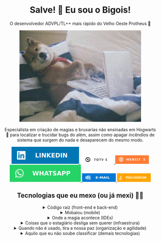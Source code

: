 <h1 align="center">Salve! 🤙 Eu sou o Bigois!</h1>
<div align="center">
    <p title="Sim! É isso mesmo o que você está lendo 😂">
        O desenvolvedor ADVPL/TL++ mais rápido do Velho Oeste Protheus 🤠
    </p>
    <img src="gifs/dog-dev.webp">
    <p>
        Especialista em criação de magias e bruxarias não ensinadas em Hogwarts 🧙 para localizar e trucidar bugs do além, assim como apagar incêndios de sistema que surgem do nada e desaparecem do mesmo modo.
    </p>
</div>
<div align="center">
    <a href="https://linkedin.com/in/bigois" target="_blank">
        <img title="Me adiciona lá nas suas conexões 😉" src="badges\linkedin.svg">
    </a>
    <a href="https://devforum.totvs.com.br/users/1300/guilherme-bigois" target="_blank">
        <img title="Veja minhas respostas e classificação na comunidade TOTVS DevForum 🤓" width="111px" height="28px" src="badges\totvs.svg">
    </a>
    <a href="https://bigois.com" target="_blank">
        <img title="Acesse meu blog para ver minhas postagens 📰" width="111px" height="28px" src="badges\website.svg">
    </a>
    <a href="https://api.whatsapp.com/send?phone=5511954226844" target="_blank">
        <img title="Precisa fazer alguma pergunta pessoal? Me chama no WhatApp! 📳" src="badges\whatsapp.svg">
    </a>
    <a href="mailto:guilhermebigois@outlook.com" target="_blank">
        <img title="Quer contratar meus serviços? Me manda um e-mail aí! 📨" width="111px" height="28px" src="badges/email.svg">
    </a>
    <a href="https://pt.stackoverflow.com/users/78805/guilherme-bigois" target="_blank">
        <img title="Veja minhas respostas e classificação incrível Stack Overflow 🤓" width="111px" height="28px" src="badges\stackoverflow.svg">
    </a>
</div>
<h2 align="center">Tecnologias que eu mexo (ou já mexi) 👨‍💻</h2>
<div align="center">
    <details>
        <summary>Código raíz (front-end e back-end)</summary>
        <img title="ADVPL/TL++" width="40px" height="40px" src="images/code/totvs.svg">
        <img title="Java" width="40px" height="40px" src="images/code/java.svg">
        <img title="Python" width="40px" height="40px" src="images/code/python.svg">
        <img title="HTML5" width="40px" height="40px" src="images/code/html.svg">
        <img title="CSS3" width="40px" height="40px" src="images/code/css.svg">
        <img title="JavaScript" width="40px" height="40px" src="images/code/javascript.svg">
        <img title="PL/SQL" width="40px" height="40px" src="images/code/plsql.webp">
        <img title="Wordpress" width="40px" height="40px" src="images/code/wordpress.svg">
        <img title="Flask" width="40px" height="40px" src="images/code/flask.svg">
        <img title="Selenium" width="40px" height="40px" src="images/code/selenium.svg">
        <img title="NodeJS" width="40px" height="40px" src="images/code/nodejs.svg">
        <img title="Apache NiFi" width="40px" height="40px" src="images/code/nifi.svg">
    </details>
    <details>
        <summary>Mobaiou (mobile)</summary>
        <img title="Android" width="40px" height="40px" src="images/mobile/android.svg">
        <img title="Swift" width="40px" height="40px" src="images/mobile/swift.svg">
        <img title="Xamarin" width="40px" height="40px" src="images/mobile/xamarin.svg">
        <img title="Appium" width="40px" height="40px" src="images/mobile/appium.svg">
    </details>
    <details>
        <summary>Onde a magia acontece (IDEs)</summary>
        <img title="VS Code" width="40px" height="40px" src="images/ide/vscode.svg">
        <img title="PyCharm" width="40px" height="40px" src="images/ide/pycharm.svg">
        <img title="Eclipse" width="40px" height="40px" src="images/ide/eclipse.svg">
        <img title="Netbeans" width="40px" height="40px" src="images/ide/netbeans.svg">
        <img title="Visual Studio" width="40px" height="40px" src="images/ide/visual-studio.svg">
        <img title="Arduino" width="40px" height="40px" src="images/ide/arduino.svg">
        <img title="IntelliJ" width="40px" height="40px" src="images/ide/intellij.svg">
    </details>
    <details>
        <summary>Coisas que o estagiário desliga sem querer (infraestrura)</summary>
        <img title="Windows" width="40px" height="40px" src="images/infra/windows.svg">
        <img title="Ubuntu" width="40px" height="40px" src="images/infra/ubuntu.svg">
        <img title="Debian" width="40px" height="40px" src="images/infra/debian.svg">
        <img title="Docker" width="40px" height="40px" src="images/infra/docker.svg">
        <img title="Amazon Web Services (AWS)" width="40px" height="40px" src="images/infra/aws.svg">
        <img title="Google Cloud Platform (GCP)" width="40px" height="40px" src="images/infra/gcp.svg">
        <img title="Microsoft SQL Server (MSSQL)" width="40px" height="40px" src="images/infra/mssql.svg">
        <img title="Oracle 12c" width="40px" height="40px" src="images/infra/oracle.svg">
        <img title="MySQL" width="40px" height="40px" src="images/infra/mysql.svg">
        <img title="PostgreSQL" width="40px" height="40px" src="images/infra/postgresql.svg">
        <img title="Terraform" width="40px" height="40px" src="images/infra/terraform.svg">
    </details>
    <details>
        <summary>Quando não é usado, tira a nossa paz (organização e agilidade)</summary>
        <img title="Git" width="40px" height="40px" src="images/agile/git.svg">
        <img title="GitHub" width="40px" height="40px" src="images/agile/github.svg">
        <img title="Bitbucket" width="40px" height="40px" src="images/agile/bitbucket.svg">
        <img title="Jira" width="40px" height="40px" src="images/agile/jira.svg">
        <img title="Confluence" width="40px" height="40px" src="images/agile/confluence.svg">
        <img title="Slack" width="40px" height="40px" src="images/agile/slack.svg">
        <img title="Trello" width="40px" height="40px" src="images/agile/trello.svg">
        <img title="Notion" width="40px" height="40px" src="images/agile/notion.svg">
        <img title="Zendesk" width="40px" height="40px" src="images/agile/zendesk.svg">
    </details>
    <details>
        <summary>Aquilo que eu não soube classificar (demais tecnologias)</summary>
        <img title="Postman" width="40px" height="40px" src="images/etc/postman.svg">
        <img title="Adobe Illustrator" width="40px" height="40px" src="images/etc/illustrator.svg">
        <img title="Microsoft Office" width="40px" height="40px" src="images/etc/office.svg">
        <img title="Power BI" width="40px" height="40px" src="images/etc/pbi.png">
    </details>
<div>
